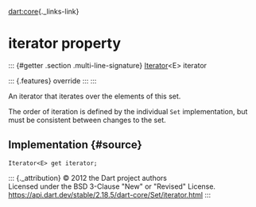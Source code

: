 [dart:core](../../dart-core/dart-core-library){._links-link}

iterator property
=================

::: {#getter .section .multi-line-signature}
[Iterator](../iterator-class)\<E\> iterator

::: {.features}
override
:::
:::

An iterator that iterates over the elements of this set.

The order of iteration is defined by the individual `Set`
implementation, but must be consistent between changes to the set.

Implementation {#source}
--------------

``` {.language-dart data-language="dart"}
Iterator<E> get iterator;
```

::: {._attribution}
© 2012 the Dart project authors\
Licensed under the BSD 3-Clause \"New\" or \"Revised\" License.\
<https://api.dart.dev/stable/2.18.5/dart-core/Set/iterator.html>
:::
